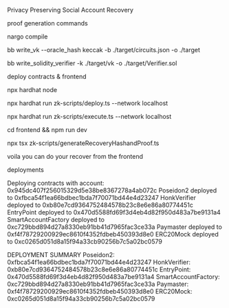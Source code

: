Privacy Preserving Social Account Recovery


proof generation commands


nargo compile

bb write_vk --oracle_hash keccak -b ./target/circuits.json -o ./target

bb write_solidity_verifier -k ./target/vk -o ./target/Verifier.sol


deploy contracts & frontend

npx hardhat node

npx hardhat run zk-scripts/deploy.ts --network localhost

npx hardhat run zk-scripts/execute.ts --network localhost

cd frontend && npm run dev

npx tsx zk-scripts/generateRecoveryHashandProof.ts

voila you can do your recover from the frontend



deployments

Deploying contracts with account: 0x945dc407f256015329d5e38be8367278a4ab072c
Poseidon2 deployed to 0xfbca54f1ea66bdbec1bda7f70071bd44e4d23247
HonkVerifier deployed to 0xb80e7cd9364752484578b23c8e6e86a80774451c
EntryPoint deployed to 0x470d5588fd69f3d4eb4d82f950d483a7be9131a4
SmartAccountFactory deployed to 0xc729bbd894d27a8330eb91bb41d7965fac3ce33a
Paymaster deployed to 0xf4f78729200929ec8610f4352fdbeb450393d8e0
ERC20Mock deployed to 0xc0265d051d8a15f94a33cb90256b7c5a02bc0579

 DEPLOYMENT SUMMARY 
Poseidon2:           0xfbca54f1ea66bdbec1bda7f70071bd44e4d23247
HonkVerifier:        0xb80e7cd9364752484578b23c8e6e86a80774451c
EntryPoint:          0x470d5588fd69f3d4eb4d82f950d483a7be9131a4
SmartAccountFactory: 0xc729bbd894d27a8330eb91bb41d7965fac3ce33a
Paymaster:           0xf4f78729200929ec8610f4352fdbeb450393d8e0
ERC20Mock:           0xc0265d051d8a15f94a33cb90256b7c5a02bc0579